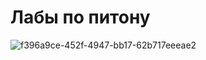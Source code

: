 # Лабы по питону

![f396a9ce-452f-4947-bb17-62b717eeeae2](https://user-images.githubusercontent.com/85644131/198576960-29c7610a-6da3-499c-8ed4-93102d46b6d1.gif)
